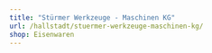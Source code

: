 ```yaml
---
title: "Stürmer Werkzeuge - Maschinen KG"
url: /hallstadt/stuermer-werkzeuge-maschinen-kg/
shop: Eisenwaren
---
```

